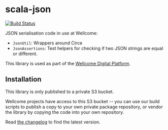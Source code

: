 # scala-json

[![Build Status](https://travis-ci.org/wellcomecollection/scala-json.svg?branch=master)](https://travis-ci.org/wellcomecollection/scala-json)

JSON serialisation code in use at Wellcome:

-   `JsonUtil`: Wrappers around Circe
-   `JsonAssertions`: Test helpers for checking if two JSON strings are equal or
    different.

This library is used as part of the [Wellcome Digital Platform][platform].

[platform]: https://github.com/wellcomecollection/platform

## Installation

This library is only published to a private S3 bucket.

Wellcome projects have access to this S3 bucket -- you can use our build
scripts to publish a copy to your own private package repository, or vendor
the library by copying the code into your own repository.

Read [the changelog](CHANGELOG.md) to find the latest version.
